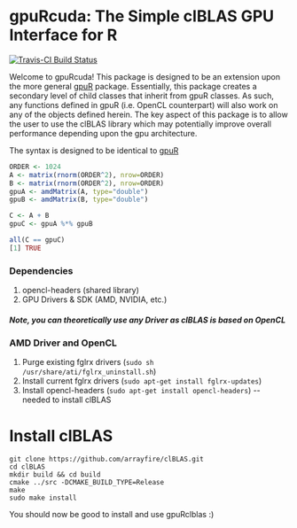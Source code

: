 # gpuRcuda: The Simple clBLAS GPU Interface for R
[![Travis-CI Build Status](https://travis-ci.org/cdeterman/gpuRclblas.png?branch=master)](https://travis-ci.org/cdeterman/gpuRclblas)

Welcome to gpuRcuda!  This package is designed to be an extension upon the
more general [gpuR](https://github.com/cdeterman/gpuR) package.  Essentially,
this package creates a secondary level of child classes that inherit from
gpuR classes.  As such, any functions defined in gpuR (i.e. OpenCL counterpart)
will also work on any of the objects defined herein.  The key aspect of this
package is to allow the user to use the clBLAS library which may potentially 
improve overall performance depending upon the gpu architecture.

The syntax is designed to be identical to [gpuR](https://github.com/cdeterman/gpuR)

```r
ORDER <- 1024
A <- matrix(rnorm(ORDER^2), nrow=ORDER)
B <- matrix(rnorm(ORDER^2), nrow=ORDER)
gpuA <- amdMatrix(A, type="double")
gpuB <- amdMatrix(B, type="double")

C <- A + B
gpuC <- gpuA %*% gpuB

all(C == gpuC)
[1] TRUE
```

### Dependencies
1. opencl-headers (shared library)
2. GPU Drivers & SDK (AMD, NVIDIA, etc.)

##### Note, you can theoretically use any Driver as clBLAS is based on OpenCL
### AMD Driver and OpenCL
1. Purge existing fglrx drivers (`sudo sh /usr/share/ati/fglrx_uninstall.sh`)
2. Install current fglrx drivers (`sudo apt-get install fglrx-updates`)
3. Install opencl-headers (`sudo apt-get install opencl-headers`) -- needed
to install clBLAS

# Install clBLAS
```
git clone https://github.com/arrayfire/clBLAS.git
cd clBLAS
mkdir build && cd build
cmake ../src -DCMAKE_BUILD_TYPE=Release
make
sudo make install
```

You should now be good to install and use gpuRclblas :)

